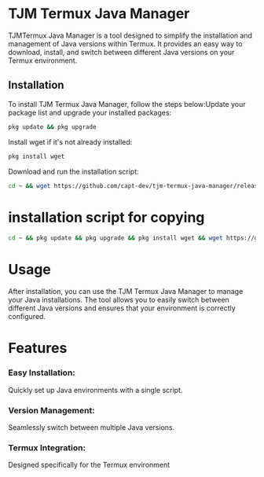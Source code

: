 # TJM Termux Java Manager
TJMTermux Java Manager is a tool designed to simplify the installation and management of Java versions within Termux. It provides an easy way to download, install, and switch between different Java versions on your Termux environment.
## Installation
To install TJM Termux Java Manager, follow the steps below:Update your package list and upgrade your installed packages:
```sh
pkg update && pkg upgrade
```
Install wget if it's not already installed:
```sh
pkg install wget
```
Download and run the installation script:
```sh
cd ~ && wget https://github.com/capt-dev/tjm-termux-java-manager/releases/download/v1.0.0/install.sh && bash ~/install.sh
```
# installation script for copying
```sh
cd ~ && pkg update && pkg upgrade && pkg install wget && wget https://github.com/capt-dev/tjm-termux-java-manager/releases/download/v1.0.0/install.sh && bash ~/install.sh
```
# Usage
After installation, you can use the TJM Termux Java Manager to manage your Java installations. The tool allows you to easily switch between different Java versions and ensures that your environment is correctly configured.
# Features
### Easy Installation:
Quickly set up Java environments with a single script.
### Version Management:
Seamlessly switch between multiple Java versions.
### Termux Integration:
Designed specifically for the Termux environment
